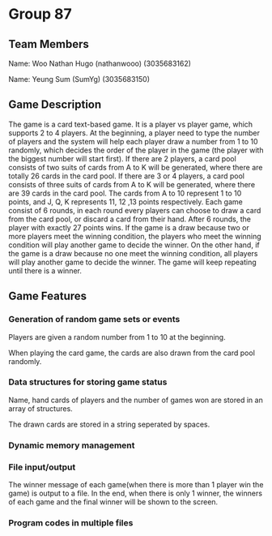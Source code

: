 # Group 87
## Team Members
Name: Woo Nathan Hugo (nathanwooo) (3035683162)

Name: Yeung Sum (SumYg) (3035683150)

## Game Description
The game is a card text-based game. It is a player vs player game, which supports 2 to 4 players. At the beginning, a player need to type the number of players and the system will help each player draw a number from 1 to 10 randomly, which decides the order of the player in the game (the player with the biggest number will start first). If there are 2 players, a card pool consists of two suits of cards from A to K will be generated, where there are totally 26 cards in the card pool. If there are 3 or 4 players, a card pool consists of three suits of cards from A to K will be generated, where there are 39 cards in the card pool. The cards from A to 10 represent 1 to 10 points, and J, Q, K represents 11, 12 ,13 points respectively. Each game consist of 6 rounds, in each round every players can choose to draw a card from the card pool, or discard a card from their hand. After 6 rounds, the player with exactly 27 points wins. If the game is a draw because two or more players meet the winning condition, the players who meet the winning condition will play another game to decide the winner. On the other hand, if the game is a draw because no one meet the winning condition, all players will play another game to decide the winner. The game will keep repeating until there is a winner. 

## Game Features
### Generation of random game sets or events
Players are given a random number from 1 to 10 at the beginning.

When playing the card game, the cards are also drawn from the card pool randomly.
### Data structures for storing game status
Name, hand cards of players and the number of games won are stored in an array of structures.

The drawn cards are stored in a string seperated by spaces.
### Dynamic memory management

### File input/output
The winner message of each game(when there is more than 1 player win the game) is output to a file. In the end, when there is only 1 winner, the winners of each game and the final winner will be shown to the screen.
### Program codes in multiple files
